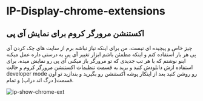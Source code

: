 # IP-Display-chrome-extensions
## اکستنشن مرورگر کروم برای نمایش آی پی 
چیز خاص و پیچیده ای نیست، من برای اینکه نیاز نباشه برم از سایت های چک کردن آی پی هر بار استفاده کنم و اینکه مطمئن باشم ابزار تغییر آی پی به درستی داره عمل میکنه اینو نوشتم که با هر تب جدیدی که تو مرورگر باز میکنی آی پی رو نمایش میده.
برای استفاده ازش دانلودش کنید و برید به قسمت تنظیمات اکستنشن مرورگر کروم و حالت developer mode رو روشن کنید بعد از اینکار پوشه اکستنشن رو بگیرید و بندازید تو اون قسمت( درگ اند دراپ) و تمام.

  <img src="https://ibb.co/L5kcdj0" alt="ip-show-chrome-ext" border="0">
